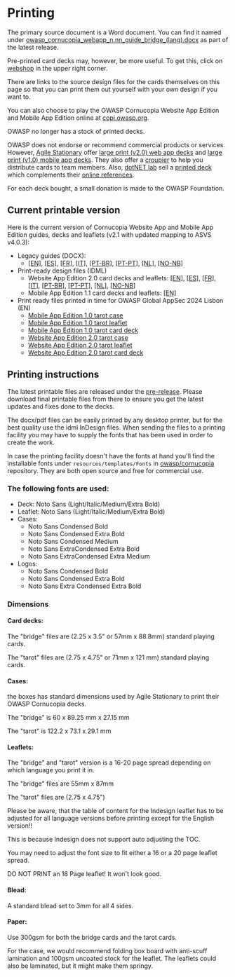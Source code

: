 # Printing

The primary source document is a Word document. You can find it named under [owasp_cornucopia_webapp_n.nn_guide_bridge_(lang).docx](https://github.com/OWASP/cornucopia/releases/tag/v2.1.0 'OWASP Cornucopia on Github [external]') as part of the latest release.

Pre-printed card decks may, however, be more useful. To get this, click on [webshop](/webshop) in the upper right corner.

There are links to the source design files for the cards themselves on this page so that you can print them out yourself with your own design if you want to.

You can also choose to play the OWASP Cornucopia Website App Edition and Mobile App Edition online at [copi.owasp.org](https://copi.owasp.org 'The online version of OWASP Cornucopia [internal]').

OWASP no longer has a stock of printed decks.

OWASP does not endorse or recommend commercial products or services. However, [Agile Stationary](https://agilestationery.co.uk/ 'Agile Stationary [external]') offer [large print (v2.0) web app decks](https://agilestationery.com/products/owasp-cornucopia-2-0-website-app-edition-threat-modeling-cards?_pos=2&amp;_psq=cornucipia&amp;_ss=e&amp;_v=1.0 'Agile stationary - OWASP Cornucopia web app edition [external]') and [large print (v1.0) mobile app decks](https://agilestationery.com/products/owasp-cornucopia-mobile-app-edition-threat-modeling-cards?_pos=3&amp;_psq=cornucip&amp;_ss=e&amp;_v=1.0 'Agile stationary - OWASP Cornucopia mobile app edition [external]'). They also offer a [croupier](https://croupier.agilestationery.co.uk/ 'Agile stationary - OWASP Cornucopia coupier [external]') to help you distribute cards to team members. Also, [dotNET lab](https://www.dotnetlab.eu/ 'dotNET lab [external]') sell a [printed deck](https://webshop.dotnetlab.eu/product/cornucopia-card-deck/ 'dotNET lab webshop [external]') which complements their [online references](https://cornucopia.dotnetlab.eu/cards 'dotNET lab - OWASP Cornucopia online references [external]').

For each deck bought, a small donation is made to the OWASP Foundation.

## Current printable version

Here is the current version of Cornucopia Website App and Mobile App Edition guides, decks and leaflets (v2.1 with updated mapping to ASVS v4.0.3):

- Legacy guides (DOCX):
    - [[EN]](https://github.com/OWASP/cornucopia/releases/download/v2.1.0/owasp_cornucopia_webapp_2.1_guide_bridge_en.docx '[external]'), [[ES]](https://github.com/OWASP/cornucopia/releases/download/v2.1.0/owasp_cornucopia_webapp_2.1_guide_bridge_es.docx '[external]'), [[FR]](https://github.com/OWASP/cornucopia/releases/download/v2.1.0/owasp_cornucopia_webapp_2.1_guide_bridge_fr.docx '[external]'), [[IT]](https://github.com/OWASP/cornucopia/releases/download/v2.1.0/owasp_cornucopia_webapp_2.1_guide_bridge_it.docx '[external]'), [[PT-BR]](https://github.com/OWASP/cornucopia/releases/download/v2.1.0/owasp_cornucopia_webapp_2.1_guide_bridge_pt-br.docx '[external]'), [[PT-PT]](https://github.com/OWASP/cornucopia/releases/download/v2.1.0/owasp_cornucopia_webapp_2.1_guide_bridge_pt-pt.docx '[external]'), [[NL]](https://github.com/OWASP/cornucopia/releases/download/v2.1.0/owasp_cornucopia_webapp_2.1_guide_bridge_nl.docx '[external]'), [[NO-NB]](https://github.com/OWASP/cornucopia/releases/download/v2.1.0/owasp_cornucopia_webapp_2.1_guide_bridge_no-nb.docx '[external]')
- Print-ready design files (IDML)
    - Website App Edition 2.0 card decks and leaflets: [[EN]](https://github.com/OWASP/cornucopia/releases/download/v2.1.0/owasp_cornucopia_webapp_2.1_en.zip '[external]'), [[ES]](https://github.com/OWASP/cornucopia/releases/download/v2.1.0/owasp_cornucopia_webapp_2.1_es.zip '[external]'), [[FR]](https://github.com/OWASP/cornucopia/releases/download/v2.1.0/owasp_cornucopia_webapp_2.1_fr.zip '[external]'), [[IT]](https://github.com/OWASP/cornucopia/releases/download/v2.1.0/owasp_cornucopia_webapp_2.1_it.zip '[external]'), [[PT-BR]](https://github.com/OWASP/cornucopia/releases/download/v2.1.0/owasp_cornucopia_webapp_2.1_pt-br.zip '[external]'), [[PT-PT]](https://github.com/OWASP/cornucopia/releases/download/v2.1.0/owasp_cornucopia_webapp_2.1_pt-pt.zip '[external]'), [[NL]](https://github.com/OWASP/cornucopia/releases/download/v2.1.0/owasp_cornucopia_webapp_2.1_nl.zip '[external]'), [[NO-NB]](https://github.com/OWASP/cornucopia/releases/download/v2.1.0/owasp_cornucopia_webapp_2.1_no-nb.zip '[external]')
    - Mobile App Edition 1.1 card decks and leaflets: [[EN]](https://github.com/OWASP/cornucopia/releases/download/v2.1.0/owasp_cornucopia_mobileapp_1.1_en.zip '[external]')
- Print ready files printed in time for OWASP Global AppSec 2024 Lisbon (EN)  
    - [Mobile App Edition 1.0 tarot case](https://github.com/OWASP/cornucopia/releases/download/v2.0.0/owasp_cornucopia_global_appsec_lisbon_mobileapp_1.00_case_tarot_en.pdf '[external]')
    - [Mobile App Edition 1.0 tarot leaflet](https://github.com/OWASP/cornucopia/releases/download/v2.0.0/owasp_cornucopia_global_appsec_lisbon_mobileapp_1.00_leaflet_tarot_en.pdf '[external]')
    - [Mobile App Edition 1.0 tarot card deck](https://github.com/OWASP/cornucopia/releases/download/v2.0.0/owasp_cornucopia_global_appsec_lisbon_mobileapp_1.00_cards_tarot_en.pdf '[external]')
    - [Website App Edition 2.0 tarot case](https://github.com/OWASP/cornucopia/releases/download/v2.0.0/owasp_cornucopia_global_appsec_lisbon_webapp_2.00_case_tarot_en.pdf '[external]')
    - [Website App Edition 2.0 tarot leaflet](https://github.com/OWASP/cornucopia/releases/download/v2.0.0/owasp_cornucopia_global_appsec_lisbon_webapp_2.00_leaflet_tarot_en.pdf '[external]')
    - [Website App Edition 2.0 tarot card deck](https://github.com/OWASP/cornucopia/releases/download/v2.0.0/owasp_cornucopia_global_appsec_lisbon_webapp_2.00_cards_tarot_en.pdf '[external]')

## Printing instructions

The latest printable files are released under the [pre-release](https://github.com/OWASP/cornucopia/releases/tag/pre-release). Please download final printable files from there to ensure you get the latest updates and fixes done to the decks.

The docx/pdf files can be easily printed by any desktop printer, but for the best quality use the idml InDesign files. When sending the files to a printing facility you may have to supply the fonts that has been used in order to create the work.

In case the printing facility doesn't have the fonts at hand you'll find the installable fonts under `resources/templates/Fonts` in [owasp/cornucopia](https://github.com/owasp/cornucopia) repository. They are both open source and free for commercial use.

### The following fonts are used:

- Deck: Noto Sans (Light/Italic/Medium/Extra Bold)
- Leaflet: Noto Sans (Light/Italic/Medium/Extra Bold)
- Cases:
    - Noto Sans Condensed Bold
    - Noto Sans Condensed Extra Bold
    - Noto Sans Condensed Medium
    - Noto Sans ExtraCondensed Extra Bold
    - Noto Sans ExtraCondensed Extra Medium
- Logos:
    - Noto Sans Condensed Bold
    - Noto Sans Condensed Extra Bold
    - Noto Sans Extra Condensed Extra Bold

### Dimensions

#### Card decks:

The "bridge" files are  (2.25 x 3.5" or 57mm x 88.8mm) standard playing cards.

The "tarot" files are (2.75 x 4.75" or 71mm x 121 mm) standard playing cards.

#### Cases:

the boxes has standard dimensions used by Agile Stationary to print their OWASP Cornucopia decks.

The "bridge" is 60 x 89.25 mm x 27.15 mm

The "tarot" is 122.2 x 73.1 x 29.1 mm

#### Leaflets:

The "bridge" and "tarot" version is a 16-20 page spread depending on which language you print it in.

The "bridge" files are  55mm x 87mm

The "tarot" files are (2.75 x 4.75")

Please be aware, that the table of content for the Indesign leaflet has to be adjusted for all language versions before printing except for the English version!!

This is because Indesign does not support auto adjusting the TOC.

You may need to adjust the font size to fit either a 16 or a 20 page leaflet spread.

DO NOT PRINT an 18 Page leaflet! It won't look good.

#### Blead:

A standard blead set to 3mm for all 4 sides.

#### Paper:

Use 300gsm for both the bridge cards and the tarot cards.

For the case, we would recommend folding box board with anti-scuff lamination and 100gsm uncoated stock for the leaflet. The leaflets could also be laminated, but it might make them springy.